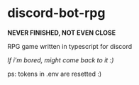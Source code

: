 # discord-bot-rpg

**NEVER FINISHED, NOT EVEN CLOSE**

RPG game written in typescript for discord

*If i'm bored, might come back to it :)*

ps: tokens in .env are resetted :)
